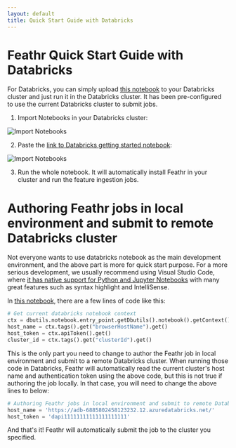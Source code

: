 ```yaml
---
layout: default
title: Quick Start Guide with Databricks
---
```


# Feathr Quick Start Guide with Databricks

For Databricks, you can simply upload [this notebook](./samples/databricks/databricks_quickstart_nyc_taxi_driver.ipynb) to your Databricks cluster and just run it in the Databricks cluster. It has been pre-configured to use the current Databricks cluster to submit jobs.

1. Import Notebooks in your Databricks cluster:

![Import Notebooks](./images/databricks_quickstart1.png)

2. Paste the [link to Databricks getting started notebook](./samples/databricks/databricks_quickstart_nyc_taxi_driver.ipynb):

![Import Notebooks](./images/databricks_quickstart2.png)

3. Run the whole notebook. It will automatically install Feathr in your cluster and run the feature ingestion jobs.

# Authoring Feathr jobs in local environment and submit to remote Databricks cluster

Not everyone wants to use databricks notebook as the main development environment, and the above part is more for quick start purpose. For a more serious development, we usually recommend using Visual Studio Code, where [it has native support for Python and Jupyter Notebooks](https://code.visualstudio.com/docs/datascience/jupyter-notebooks) with many great features such as syntax highlight and IntelliSense.

In [this notebook](./samples/databricks/databricks_quickstart_nyc_taxi_driver.ipynb), there are a few lines of code like this:

```python
# Get current databricks notebook context
ctx = dbutils.notebook.entry_point.getDbutils().notebook().getContext()
host_name = ctx.tags().get("browserHostName").get()
host_token = ctx.apiToken().get()
cluster_id = ctx.tags().get("clusterId").get()
```

This is the only part you need to change to author the Feathr job in local environment and submit to a remote Databricks cluster. When running those code in Databricks, Feathr will automatically read the current cluster's host name and authentication token using the above code, but this is not true if authoring the job locally. In that case, you will need to change the above lines to below:

```python
# Authoring Feathr jobs in local environment and submit to remote Databricks cluster
host_name = 'https://adb-6885802458123232.12.azuredatabricks.net/'
host_token = 'dapi11111111111111111111'
```

And that's it! Feathr will automatically submit the job to the cluster you specified.
